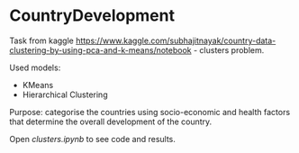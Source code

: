# CountryDevelopment
Task from kaggle https://www.kaggle.com/subhajitnayak/country-data-clustering-by-using-pca-and-k-means/notebook - clusters problem.

Used models:
- KMeans
- Hierarchical Clustering

Purpose: categorise the countries using socio-economic and health factors that determine the overall development of the country.

Open *clusters.ipynb* to see code and results.

